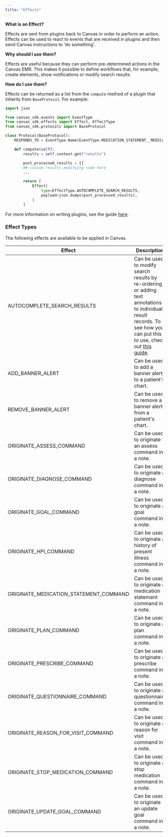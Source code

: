 ```yaml
---
title: "Effects"
---
```


**What is an Effect?**

Effects are sent from plugins back to Canvas in order to perform an action. Effects can be used to react to events that are received in plugins and then send Canvas instructions to 'do something'.

**Why should I use them?**

Effects are useful because they can perform pre-determined actions in the Canvas EMR. This makes it possible to define workflows that, for example, create elements, show notifications or modify search results.

**How do I use them?**

Effects can be returned as a list from the `compute` method of a plugin that inherits from `BaseProtocol`. For example:

```python
import json

from canvas_sdk.events import EventType
from canvas_sdk.effects import Effect, EffectType
from canvas_sdk.protocols import BaseProtocol

class Protocol(BaseProtocol):
    RESPONDS_TO = EventType.Name(EventType.MEDICATION_STATEMENT__MEDICATION__POST_SEARCH)

    def compute(self):
        results = self.context.get("results")

        post_processed_results = []
        ## custom results modifying code here
        ...

        return [
            Effect(
                type=EffectType.AUTOCOMPLETE_SEARCH_RESULTS,
                payload=json.dumps(post_processed_results),
            )
        ]
```

For more information on writing plugins, see the guide [here](/guides/your-first-plugin/).

### Effect Types

The following effects are available to be applied in Canvas.

| Effect | Description |
| ----- | ----------- |
| AUTOCOMPLETE_SEARCH_RESULTS | Can be used to modify search results by re-ordering or adding text annotations to individual result records. To see how you can put this to use, check out [this guide](/guides/customize-search-results/). |
| ADD_BANNER_ALERT | Can be used to add a banner alert to a patient's chart. |
| REMOVE_BANNER_ALERT | Can be used to remove a banner alert from a patient's chart. |
| ORIGINATE_ASSESS_COMMAND | Can be used to originate an assess command in a note. |
| ORIGINATE_DIAGNOSE_COMMAND | Can be used to originate a diagnose command in a note. |
| ORIGINATE_GOAL_COMMAND | Can be used to originate a goal command in a note. |
| ORIGINATE_HPI_COMMAND | Can be used to originate a history of present illness command in a note. |
| ORIGINATE_MEDICATION_STATEMENT_COMMAND | Can be used to originate a medication statement command in a note. |
| ORIGINATE_PLAN_COMMAND | Can be used to originate a plan command in a note. |
| ORIGINATE_PRESCRIBE_COMMAND | Can be used to originate a prescribe command in a note. |
| ORIGINATE_QUESTIONNAIRE_COMMAND | Can be used to originate a questionnaire command in a note. |
| ORIGINATE_REASON_FOR_VISIT_COMMAND | Can be used to originate a reason for visit command in a note. |
| ORIGINATE_STOP_MEDICATION_COMMAND | Can be used to originate a stop medication command in a note. |
| ORIGINATE_UPDATE_GOAL_COMMAND | Can be used to originate an update goal command in a note. |

<br/>
<br/>
<br/>
